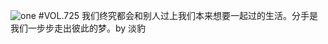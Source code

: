 ![one](http://image.wufazhuce.com/FjuVj8thqHHk74hxDJgO5sZmZIrr)
#VOL.725
我们终究都会和别人过上我们本来想要一起过的生活。分手是我们一步步走出彼此的梦。by 淡豹